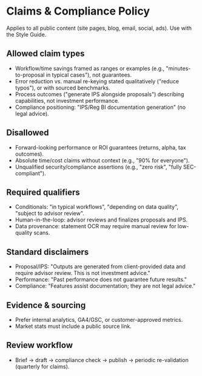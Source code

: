 # Claims & Compliance Policy

Applies to all public content (site pages, blog, email, social, ads). Use with the Style Guide.

## Allowed claim types
- Workflow/time savings framed as ranges or examples (e.g., "minutes-to-proposal in typical cases"), not guarantees.
- Error reduction vs. manual re-keying stated qualitatively ("reduce typos"), or with sourced benchmarks.
- Process outcomes ("generate IPS alongside proposals") describing capabilities, not investment performance.
- Compliance positioning: "IPS/Reg BI documentation generation" (no legal advice).

## Disallowed
- Forward-looking performance or ROI guarantees (returns, alpha, tax outcomes).
- Absolute time/cost claims without context (e.g., "90% for everyone").
- Unqualified security/compliance assertions (e.g., "zero risk", "fully SEC-compliant").

## Required qualifiers
- Conditionals: "in typical workflows", "depending on data quality", "subject to advisor review".
- Human-in-the-loop: advisor reviews and finalizes proposals and IPS.
- Data provenance: statement OCR may require manual review for low-quality scans.

## Standard disclaimers
- Proposal/IPS: "Outputs are generated from client-provided data and require advisor review. This is not investment advice."
- Performance: "Past performance does not guarantee future results."
- Compliance: "Features assist documentation; they are not legal advice."

## Evidence & sourcing
- Prefer internal analytics, GA4/GSC, or customer-approved metrics.
- Market stats must include a public source link.

## Review workflow
- Brief → draft → compliance check → publish → periodic re-validation (quarterly for claims).
